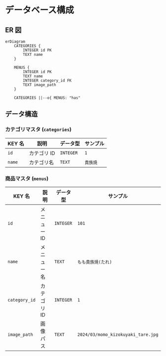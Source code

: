 # データベース構成

## ER 図

```mermaid
erDiagram
    CATEGORIES {
        INTEGER id PK
        TEXT name
    }

    MENUS {
        INTEGER id PK
        TEXT name
        INTEGER category_id FK
        TEXT image_path
    }

    CATEGORIES ||--o{ MENUS: "has"
```

## データ構造

### カテゴリマスタ (`categories`)

| KEY 名 | 説明        | データ型  | サンプル |
| ------ | ----------- | --------- | -------- |
| `id`   | カテゴリ ID | `INTEGER` | `1`      |
| `name` | カテゴリ名  | `TEXT`    | `貴族焼` |

### 商品マスタ (`menus`)

| KEY 名        | 説明        | データ型  | サンプル                           |
| ------------- | ----------- | --------- | ---------------------------------- |
| `id`          | メニュー ID | `INTEGER` | `101`                              |
| `name`        | メニュー名  | `TEXT`    | `もも貴族焼(たれ)`                 |
| `category_id` | カテゴリ ID | `INTEGER` | `1`                                |
| `image_path`  | 画像パス    | `TEXT`    | `2024/03/momo_kizokuyaki_tare.jpg` |
